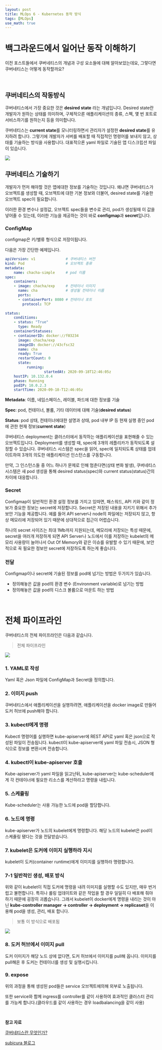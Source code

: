 ```yaml
---
layout: post
title: MLOps 6 - Kubernetes 동작 방식
tags: [MLOps]
use_math: true
---
```


# 백그라운드에서 일어난 동작 이해하기

이전 포스트들에서 쿠버네티스의 개념과 구성 요소들에 대해 알아보았는데요, 그렇다면 쿠버네티스는 어떻게 동작할까요?

<br>

## 쿠버네티스의 작동방식

쿠버네티스에서 가장 중요한 것은 **desired state** 라는 개념입니다. Desired state란 개발자가 원하는 상태를 의미하며, 구체적으론 애플리케이션의 종류, 스펙, 몇 번 포트로 서비스하기를 원하는지 등을 의미합니다.

쿠버네티스는 **current state**를 모니터링하면서 관리자가 설정한 **desired state**를 유지하려 합니다. 그렇기에 개발자가 서버를 배포할 때 직접적인 명령어를 보내지 않고, 상태를 기술하는 방식을 사용합니다. 대표적으론 yaml 파일로 기술된 앱 디스크립션 파일이 있습니다.

![](https://subicura.com/assets/article_images/2019-05-19-kubernetes-basic-1/desired-state.png)



## 쿠버네티스 기술하기

개발자가 먼저 해야할 것은 앱에대한 정보를 기술하는 것입니다. 왜냐면 쿠버네티스가 오브젝트를 생성할 때, 오브젝트에 대한 기본 정보와 더불어, desired state를 기술한 오브젝트 spec이 필요합니다.

이러한 환경 변수나 설정값, 오브젝트 spec들을 변수로 관리, pod가 생성될때 이 값을 넣어줄 수 있는데, 이러한 기능을 제공하는 것이 바로 **configmap**과 **secret**입니다. 

### ConfigMap

configmap은 키/밸류 형식으로 저장이됩니다.

다음은 가장 간단한 예제입니다.

```yaml
apiVersion: v1              # 쿠버네티스 버전
kind: Pod                   # 오브젝트 종류
metadata:
    name: chacha-simple     # pod 이름
spec:
    containers:
    - image: chacha/exp     # 컨테이너 이미지
      name: cha             # 생성될 컨테이너 이름
      ports:
      - containerPort: 8080 # 컨테이너 포트
        protocol: TCP
      
status:
    conditions:
    - status: "True"
      type: Ready
    containerStatuses:
    - containerID: docker://f03234
      image: chacha/exp
      imageID: docker://43cfsc32
      name: cha
      ready: True
      restartCount: 0
      state:
          running: 
                  startedAt: 2020-09-18T12:46:05z
    hostIP: 10.132.0.4
    phase: Running
    podIP: 10.0.2.3
    startTime: 2020-09-18-T12:46:05z
```

**Metadata**: 이름, 네임스페이스, 레이블, 파드에 대한 정보를 기술

**Spec**: pod, 컨테이너, 볼륨, 기타 데이터에 대해 기술(**desired status**)

**Status**: pod 상태, 컨테이너에대한 설명과 상태, pod 내부 IP 등 현재 실행 중인 pod에 관한 현재 정보(**current state**) 

쿠버네티스 deployment는 클러스터에서 동작하는 애플리케이션을 표현해줄 수 있는 오브젝트입니다. Deployment를 생성할 때, spec에 3개의 레플리카가 동작되도록 설정할 수 있습니다. 쿠버네티스 시스템은 spec을 읽어, spec에 일치되도록 상태를 업데이트하여 3개의 의도한 애플리케이션 인스턴스를 구동합니다. 

만약, 그 인스턴스들 중 어느 하나가 문제로 인해 멈춘다면(상태 변화 발생), 쿠버네티스 시스템은 새 pod 생성을 통해 desired status(spec)와 current status(status)간의 차이에 대응합니다.

### Secret

Configmap이 일반적인 환경 설정 정보를 가지고 있따면, 패스워드, API 키와 같이 정보가 중요한 정보는 secret에 저장합니다. Secret은 저장된 내용을 지키기 위해서 추가 보안 기능을 제공합니다. 예를 들어 API server나 node의 파일에는 저장되지 않고, 항상 메모리에 저장되어 있기 때문에 상대적으로 접근이 어렵습니다.

하나의 secret 사이즈는 최대 1Mb까지 지원되는데, 메모리에 저장되는 특성 때문에, secret을 여러개 저장하게 되면 API Server나 노드에서 이를 저장하는 kubelet의 메모리 사용량이 늘어나서 Out Of Memory와 같은 이슈를 유발할 수 있기 때문에, 보안적으로 꼭 필요한 정보만 secret에 저장하도록 하는게 좋습니다. 

### 전달

Configmap이나 secret에 기술된 정보를 pod에 넘기는 방법은 두가지가 있습니다.

- 정의해놓은 값을 pod의 환경 변수 (Environment variable)로 넘기는 방법
- 정의해놓은 값을 pod의 디스크 볼륨으로 마운트 하는 방법

<br>

# 전체 파이프라인

쿠버네티스의 전체 파이프라인은 다음과 같습니다.

> 전체 파이프라인

![](https://user-images.githubusercontent.com/31475037/114015933-3fa90780-98a5-11eb-90fc-4f5835cccfca.png)

### 1. YAML로 작성

Yaml 혹은 Json 파일에 ConfigMap과 Secret을 정의합니다.

### 2. 이미지 push

쿠버네티스에서 애플리케이션을 실행하려면, 애플리케이션을 docker image로 만들어 도커 허브에 push해야 합니다.

### 3. kubectl에게 명령

Kubectl 명령어를 실행하면 kube-apiserver에 REST API로 yaml 혹은 json으로 작성된 파일이 전송됩니다. kubectl이 kube-apiserver에 yaml 파일 전송시, JSON 형식으로 정보를 변환시켜 전송합니다.

### 4. kubectl이 kube-apiserver 호출

Kube-apiserver가 yaml 파일을 읽고난뒤, kube-apiserver는 kube-scheduler에게 각 컨테이너에 필요한 리소스를 계산하라고 명령을 내립니다. 

### 5. 스케쥴링

Kube-scheduler는 사용 가능한 노드에 pod을 할당합니다. 

### 6. 노드에 명령

kube-apiserver가 노드의 kubelet에게 명령합니다. 해당 노드의 kubelet은 pod이 스케쥴링 됐다는 것을 전달받습니다.

### 7. kubelet은 도커에 이미지 실행하라 지시

kubelet이 도커(container runtime)에게 이미지를 실행하라 명령합니다.

### 7-1 일반적인 생성, 배포 방식

위와 같이 kubelet이 직접 도커에 명령을 내려 이미지를 실행할 수도 있지만, 매우 번거럽고 불편합니다. 특히나 롤링 업데이트와 같은 작업을 할 경우 일일히 다 배포해 줘야 하기 때문에 굉장히 괴롭습니다. 그래서 kubelet이 docker에게 명령을 내리는 것이 아닌 **kube-controller manager -> controller -> deployment -> replicaset**을 이용해 pod을 생성, 관리, 배포 합니다.

> 보통 이 방식으로 배포됨

![](https://user-images.githubusercontent.com/31475037/94405060-f9167a00-01aa-11eb-9504-f949f4680f49.png)

### 8. 도커 허브에서 이미지 pull

도커 이미지가 해당 노드 상에 없다면, 도커 허브에서 이미지를 pull해 옵니다. 이미지를 pull해온 후 도커는 컨테이너를 생성 및 실행시킵니다.

### 9. expose

위의 과정을 통해 생성된 pod들은 service 오브젝트에의해 외부로 노출됩니다.

또한 service와 함께 ingress를 controller를 같이 사용하여 효과적인 클러스터 관리를 가능케 합니다.(클라우드를 같이 사용하는 경우 loadbalancing을 같이 사용)

<br>

**참고 자료**

[쿠버네티스란 무엇인가?](https://kubernetes.io/ko/docs/concepts/overview/what-is-kubernetes/)

[subicura 블로그](https://subicura.com/2019/05/19/kubernetes-basic-1.html)